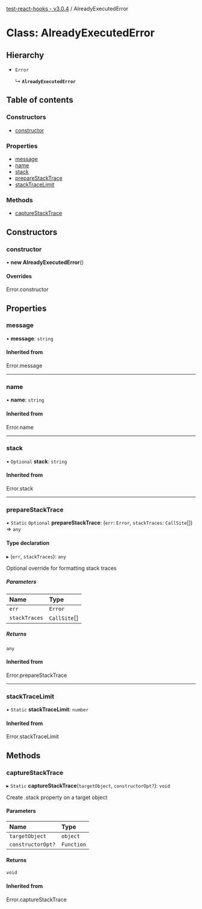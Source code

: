 [test-react-hooks - v3.0.4](../README.md) / AlreadyExecutedError

# Class: AlreadyExecutedError

## Hierarchy

- `Error`

  ↳ **`AlreadyExecutedError`**

## Table of contents

### Constructors

- [constructor](AlreadyExecutedError.md#constructor)

### Properties

- [message](AlreadyExecutedError.md#message)
- [name](AlreadyExecutedError.md#name)
- [stack](AlreadyExecutedError.md#stack)
- [prepareStackTrace](AlreadyExecutedError.md#preparestacktrace)
- [stackTraceLimit](AlreadyExecutedError.md#stacktracelimit)

### Methods

- [captureStackTrace](AlreadyExecutedError.md#capturestacktrace)

## Constructors

### constructor

• **new AlreadyExecutedError**()

#### Overrides

Error.constructor

## Properties

### message

• **message**: `string`

#### Inherited from

Error.message

___

### name

• **name**: `string`

#### Inherited from

Error.name

___

### stack

• `Optional` **stack**: `string`

#### Inherited from

Error.stack

___

### prepareStackTrace

▪ `Static` `Optional` **prepareStackTrace**: (`err`: `Error`, `stackTraces`: `CallSite`[]) => `any`

#### Type declaration

▸ (`err`, `stackTraces`): `any`

Optional override for formatting stack traces

##### Parameters

| Name | Type |
| :------ | :------ |
| `err` | `Error` |
| `stackTraces` | `CallSite`[] |

##### Returns

`any`

#### Inherited from

Error.prepareStackTrace

___

### stackTraceLimit

▪ `Static` **stackTraceLimit**: `number`

#### Inherited from

Error.stackTraceLimit

## Methods

### captureStackTrace

▸ `Static` **captureStackTrace**(`targetObject`, `constructorOpt?`): `void`

Create .stack property on a target object

#### Parameters

| Name | Type |
| :------ | :------ |
| `targetObject` | `object` |
| `constructorOpt?` | `Function` |

#### Returns

`void`

#### Inherited from

Error.captureStackTrace
